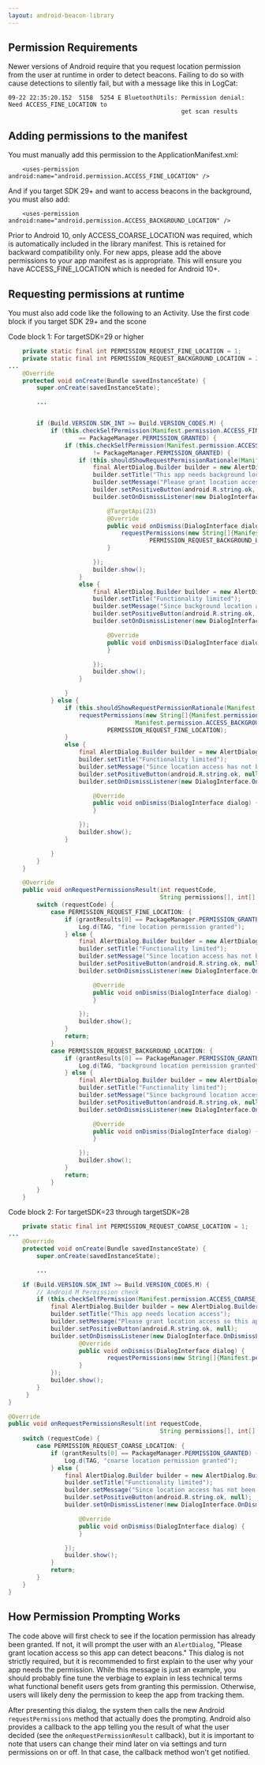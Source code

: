 ```yaml
---
layout: android-beacon-library
---
```


## Permission Requirements

Newer versions of Android require that you request location permission from the user at runtime in order to detect beacons.  Failing to do so with cause detections to silently fail, but with a message like this in LogCat:

```
09-22 22:35:20.152  5158  5254 E BluetoothUtils: Permission denial: Need ACCESS_FINE_LOCATION to
                                                 get scan results
```

## Adding permissions to the manifest

You must manually add this permission to the ApplicationManifest.xml:

```
    <uses-permission android:name="android.permission.ACCESS_FINE_LOCATION" />
```

And if you target SDK 29+ and want to access beacons in the background, you must also add:

```
    <uses-permission android:name="android.permission.ACCESS_BACKGROUND_LOCATION" />
```

Prior to Android 10, only ACCESS_COARSE_LOCATION was required, which is automatically included in the library manifest.  This is retained for backward compatibility only.  For
new apps, please add the above permissions to your app manifest as is appropriate.  This will ensure you have ACCESS_FINE_LOCATION which is needed for Android 10+.

## Requesting permissions at runtime

You must also add code like the following to an Activity.  Use the first code block if you target SDK 29+ and the scone

Code block 1:  For targetSDK=29 or higher

```java
	private static final int PERMISSION_REQUEST_FINE_LOCATION = 1;
	private static final int PERMISSION_REQUEST_BACKGROUND_LOCATION = 2;
...
	@Override
	protected void onCreate(Bundle savedInstanceState) {
		super.onCreate(savedInstanceState);

		...


		if (Build.VERSION.SDK_INT >= Build.VERSION_CODES.M) {
			if (this.checkSelfPermission(Manifest.permission.ACCESS_FINE_LOCATION)
					== PackageManager.PERMISSION_GRANTED) {
				if (this.checkSelfPermission(Manifest.permission.ACCESS_BACKGROUND_LOCATION)
						!= PackageManager.PERMISSION_GRANTED) {
					if (this.shouldShowRequestPermissionRationale(Manifest.permission.ACCESS_BACKGROUND_LOCATION)) {
						final AlertDialog.Builder builder = new AlertDialog.Builder(this);
						builder.setTitle("This app needs background location access");
						builder.setMessage("Please grant location access so this app can detect beacons in the background.");
						builder.setPositiveButton(android.R.string.ok, null);
						builder.setOnDismissListener(new DialogInterface.OnDismissListener() {

							@TargetApi(23)
							@Override
							public void onDismiss(DialogInterface dialog) {
								requestPermissions(new String[]{Manifest.permission.ACCESS_BACKGROUND_LOCATION},
										PERMISSION_REQUEST_BACKGROUND_LOCATION);
							}

						});
						builder.show();
					}
					else {
						final AlertDialog.Builder builder = new AlertDialog.Builder(this);
						builder.setTitle("Functionality limited");
						builder.setMessage("Since background location access has not been granted, this app will not be able to discover beacons in the background.  Please go to Settings -> Applications -> Permissions and grant background location access to this app.");
						builder.setPositiveButton(android.R.string.ok, null);
						builder.setOnDismissListener(new DialogInterface.OnDismissListener() {

							@Override
							public void onDismiss(DialogInterface dialog) {
							}

						});
						builder.show();
					}

				}
			} else {
				if (this.shouldShowRequestPermissionRationale(Manifest.permission.ACCESS_FINE_LOCATION)) {
					requestPermissions(new String[]{Manifest.permission.ACCESS_FINE_LOCATION,
									Manifest.permission.ACCESS_BACKGROUND_LOCATION},
							PERMISSION_REQUEST_FINE_LOCATION);
				}
				else {
					final AlertDialog.Builder builder = new AlertDialog.Builder(this);
					builder.setTitle("Functionality limited");
					builder.setMessage("Since location access has not been granted, this app will not be able to discover beacons.  Please go to Settings -> Applications -> Permissions and grant location access to this app.");
					builder.setPositiveButton(android.R.string.ok, null);
					builder.setOnDismissListener(new DialogInterface.OnDismissListener() {

						@Override
						public void onDismiss(DialogInterface dialog) {
						}

					});
					builder.show();
				}

			}
		}
	}

	@Override
	public void onRequestPermissionsResult(int requestCode,
										   String permissions[], int[] grantResults) {
		switch (requestCode) {
			case PERMISSION_REQUEST_FINE_LOCATION: {
				if (grantResults[0] == PackageManager.PERMISSION_GRANTED) {
					Log.d(TAG, "fine location permission granted");
				} else {
					final AlertDialog.Builder builder = new AlertDialog.Builder(this);
					builder.setTitle("Functionality limited");
					builder.setMessage("Since location access has not been granted, this app will not be able to discover beacons.");
					builder.setPositiveButton(android.R.string.ok, null);
					builder.setOnDismissListener(new DialogInterface.OnDismissListener() {

						@Override
						public void onDismiss(DialogInterface dialog) {
						}

					});
					builder.show();
				}
				return;
			}
			case PERMISSION_REQUEST_BACKGROUND_LOCATION: {
				if (grantResults[0] == PackageManager.PERMISSION_GRANTED) {
					Log.d(TAG, "background location permission granted");
				} else {
					final AlertDialog.Builder builder = new AlertDialog.Builder(this);
					builder.setTitle("Functionality limited");
					builder.setMessage("Since background location access has not been granted, this app will not be able to discover beacons when in the background.");
					builder.setPositiveButton(android.R.string.ok, null);
					builder.setOnDismissListener(new DialogInterface.OnDismissListener() {

						@Override
						public void onDismiss(DialogInterface dialog) {
						}

					});
					builder.show();
				}
				return;
			}
		}
	}
```

Code block 2:  For targetSDK=23 through targetSDK=28


```java
    private static final int PERMISSION_REQUEST_COARSE_LOCATION = 1;
...
	@Override
	protected void onCreate(Bundle savedInstanceState) {
		super.onCreate(savedInstanceState);

		...

    if (Build.VERSION.SDK_INT >= Build.VERSION_CODES.M) { 
        // Android M Permission check 
        if (this.checkSelfPermission(Manifest.permission.ACCESS_COARSE_LOCATION) != PackageManager.PERMISSION_GRANTED) { 
            final AlertDialog.Builder builder = new AlertDialog.Builder(this); 
            builder.setTitle("This app needs location access");
            builder.setMessage("Please grant location access so this app can detect beacons.");
            builder.setPositiveButton(android.R.string.ok, null); 
            builder.setOnDismissListener(new DialogInterface.OnDismissListener() {  
                    @Override 
                    public void onDismiss(DialogInterface dialog) {
                            requestPermissions(new String[]{Manifest.permission.ACCESS_COARSE_LOCATION}, PERMISSION_REQUEST_COARSE_LOCATION); 
                    }  
            }); 
            builder.show(); 
        }
     }
}

@Override
public void onRequestPermissionsResult(int requestCode,
										   String permissions[], int[] grantResults) {
	switch (requestCode) {
		case PERMISSION_REQUEST_COARSE_LOCATION: {
			if (grantResults[0] == PackageManager.PERMISSION_GRANTED) {
				Log.d(TAG, "coarse location permission granted");
			} else {
				final AlertDialog.Builder builder = new AlertDialog.Builder(this);
				builder.setTitle("Functionality limited");
				builder.setMessage("Since location access has not been granted, this app will not be able to discover beacons when in the background.");
				builder.setPositiveButton(android.R.string.ok, null);
				builder.setOnDismissListener(new DialogInterface.OnDismissListener() {

					@Override
					public void onDismiss(DialogInterface dialog) {
					}

				});
				builder.show();
			}
			return;
		}
	}
}

```

## How Permission Prompting Works

The code above will first check to see if the location permission has already been granted.  If not, it will prompt the user with an `AlertDialog`, "Please grant location access so this app can detect beacons."  This dialog is not strictly required, but it is recommended to first explain to the user why your app needs the permission.  While this message is just an example, you should probably fine tune the verbiage to explain in less technical terms what functional benefit users gets from granting this permission.  Otherwise, users will likely deny the permission to keep the app from tracking them.

After presenting this dialog, the system then calls the new Android `requestPermissions` method that actually does the prompting.  Android also provides a callback to the app telling you the result of what the user decided (see the `onRequestPermissionResult` callback), but it is important to note that users can change their mind later on via settings and turn permissions on or off.  In that case, the callback method won't get notified.
